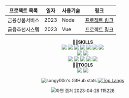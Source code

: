 <div align="center">
  
프로젝트 목록 | 일자 | 사용기술 | 링크
------------|------|-------|-----|
금융상품서비스 | 2023 | Node | [프로젝트 링크](https://github.com/shiny0510/FewShot_GAN-Unet3D)
금융추천시스템 | 2023 | Vue | [프로젝트 링크](https://github.com/shiny0510/FewShot_GAN-Unet3D)

<strong>🌟🍀SKILLS</strong><br>
<img src="https://img.shields.io/badge/java-6DB33F?style=for-the-badge&logo=java&logoColor=black"> <img src="https://img.shields.io/badge/python-3776AB?style=for-the-badge&logo=python&logoColor=black"> <img src="https://img.shields.io/badge/c-A8B9CC?style=for-the-badge&logo=c&logoColor=black"> <img src="https://img.shields.io/badge/javascript-F7DF1E?style=for-the-badge&logo=javascript&logoColor=black"> <img src="https://img.shields.io/badge/jquery-0769AD?style=for-the-badge&logo=jqueryp&logoColor=black"> <img src="https://img.shields.io/badge/html5-E34F26?style=for-the-badge&logo=html5&logoColor=black"> <img src="https://img.shields.io/badge/css3-1572B6?style=for-the-badge&logo=css3&logoColor=black"><br>
<img src="https://img.shields.io/badge/spring-6DB33F?style=for-the-badge&logo=spring&logoColor=black"> <img src="https://img.shields.io/badge/springboot-6DB33F?style=for-the-badge&logo=springboot&logoColor=black"><br>
<img src="https://img.shields.io/badge/oracle-F80000?style=for-the-badge&logo=oracle&logoColor=black"> <img src="https://img.shields.io/badge/mysql-4479A1?style=for-the-badge&logo=mysql&logoColor=black"> <img src="https://img.shields.io/badge/mariadb-0035451?style=for-the-badge&logo=mariadb&logoColor=black"> <img src="https://img.shields.io/badge/postgresql-4169E1?style=for-the-badge&logo=postgresql&logoColor=black"> <img src="https://img.shields.io/badge/sqlite-003B57?style=for-the-badge&logo=sqlite&logoColor=black"><br>
👩‍💻<strong>TOOLS</strong><br>
<img src="https://img.shields.io/badge/intellijidea-000000?style=for-the-badge&logo=intellijidea&logoColor=black"> <img src="https://img.shields.io/badge/eclipseide-2C2255?style=for-the-badge&logo=eclipseide&logoColor=black">

![songy00n's GitHub stats](https://github-readme-stats.vercel.app/api?username=songy00n&show_icons=true&theme=vue)
[![Top Langs](https://github-readme-stats.vercel.app/api/top-langs/?username=songy00n&layout=donut)](https://github.com/anuraghazra/github-readme-stats)

![화면 캡처 2023-04-28 115228](https://user-images.githubusercontent.com/131989040/235043101-948174df-2410-4cf2-b5cf-1776dcba6dec.png)

 </div>

